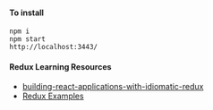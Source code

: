 #### To install

```
npm i
npm start
http://localhost:3443/
```

#### Redux Learning Resources


 - [building-react-applications-with-idiomatic-redux](https://egghead.io/courses/building-react-applications-with-idiomatic-redux)
 - [Redux Examples](https://github.com/reactjs/redux/tree/master/examples)
